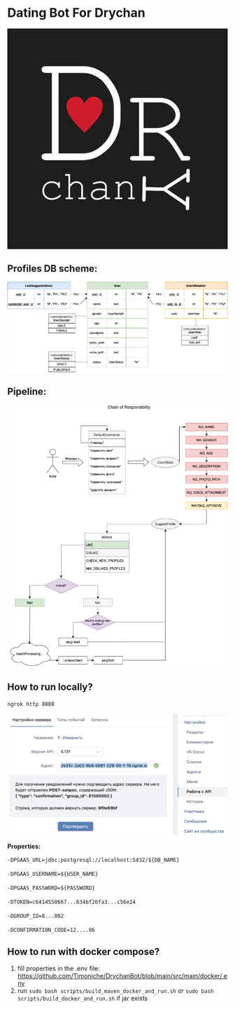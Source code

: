 # Dating Bot For Drychan

![alt text](https://github.com/Timoniche/DrychanBot/blob/main/src/main/resources/photos/logo.JPEG)

## Profiles DB scheme:

![alt text](https://github.com/Timoniche/DrychanBot/blob/main/src/main/resources/photos/drychanScheme.png)

## Pipeline:

![alt text](https://github.com/Timoniche/DrychanBot/blob/main/src/main/resources/photos/pipeline.png)

## How to run locally?

`ngrok http 8080`

![alt text](https://github.com/Timoniche/DrychanBot/blob/main/src/main/resources/photos/vkOptions.png)

**Properties:**

```
-DPGAAS_URL=jdbc:postgresql://localhost:5432/${DB_NAME}

-DPGAAS_USERNAME=${USER_NAME}

-DPGAAS_PASSWORD=${PASSWORD}

-DTOKEN=c6414558667...634bf26fa3...c56e24

-DGROUP_ID=8...002

-DCONFIRMATION_CODE=12....86
```

## How to run with docker compose?

1) fill properties in the .env file:
   https://github.com/Timoniche/DrychanBot/blob/main/src/main/docker/.env
2) run `sudo bash scripts/build_maven_docker_and_run.sh`
or `sudo bash scripts/build_docker_and_run.sh` if jar exists